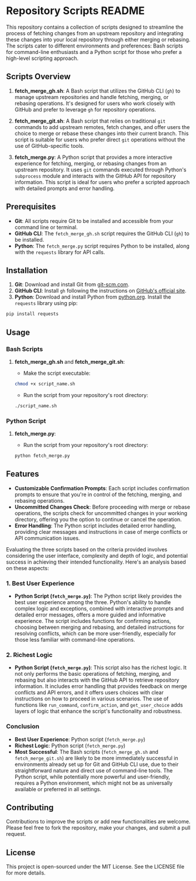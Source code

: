 

# Repository Scripts README

This repository contains a collection of scripts designed to streamline the process of fetching changes from an upstream repository and integrating these changes into your local repository through either merging or rebasing. The scripts cater to different environments and preferences: Bash scripts for command-line enthusiasts and a Python script for those who prefer a high-level scripting approach.

## Scripts Overview

1. **fetch_merge_gh.sh**: A Bash script that utilizes the GitHub CLI (`gh`) to manage upstream repositories and handle fetching, merging, or rebasing operations. It's designed for users who work closely with GitHub and prefer to leverage `gh` for repository operations.

2. **fetch_merge_git.sh**: A Bash script that relies on traditional `git` commands to add upstream remotes, fetch changes, and offer users the choice to merge or rebase these changes into their current branch. This script is suitable for users who prefer direct `git` operations without the use of GitHub-specific tools.

3. **fetch_merge.py**: A Python script that provides a more interactive experience for fetching, merging, or rebasing changes from an upstream repository. It uses `git` commands executed through Python's `subprocess` module and interacts with the GitHub API for repository information. This script is ideal for users who prefer a scripted approach with detailed prompts and error handling.

## Prerequisites

- **Git**: All scripts require Git to be installed and accessible from your command line or terminal.
- **GitHub CLI**: The `fetch_merge_gh.sh` script requires the GitHub CLI (`gh`) to be installed.
- **Python**: The `fetch_merge.py` script requires Python to be installed, along with the `requests` library for API calls.

## Installation

1. **Git**: Download and install Git from [git-scm.com](https://git-scm.com/).
2. **GitHub CLI**: Install `gh` following the instructions on [GitHub's official site](https://cli.github.com/).
3. **Python**: Download and install Python from [python.org](https://www.python.org/). Install the `requests` library using pip:

```bash
pip install requests
```

## Usage

### Bash Scripts

1. **fetch_merge_gh.sh** and **fetch_merge_git.sh**:
   - Make the script executable:

   ```bash
   chmod +x script_name.sh
   ```

   - Run the script from your repository's root directory:

   ```bash
   ./script_name.sh
   ```

### Python Script

1. **fetch_merge.py**:
   - Run the script from your repository's root directory:

   ```bash
   python fetch_merge.py
   ```

## Features

- **Customizable Confirmation Prompts**: Each script includes confirmation prompts to ensure that you're in control of the fetching, merging, and rebasing operations.
- **Uncommitted Changes Check**: Before proceeding with merge or rebase operations, the scripts check for uncommitted changes in your working directory, offering you the option to continue or cancel the operation.
- **Error Handling**: The Python script includes detailed error handling, providing clear messages and instructions in case of merge conflicts or API communication issues.

Evaluating the three scripts based on the criteria provided involves considering the user interface, complexity and depth of logic, and potential success in achieving their intended functionality. Here's an analysis based on these aspects:

### 1. Best User Experience

- **Python Script (`fetch_merge.py`)**: The Python script likely provides the best user experience among the three. Python's ability to handle complex logic and exceptions, combined with interactive prompts and detailed error messages, offers a more guided and informative experience. The script includes functions for confirming actions, choosing between merging and rebasing, and detailed instructions for resolving conflicts, which can be more user-friendly, especially for those less familiar with command-line operations.

### 2. Richest Logic

- **Python Script (`fetch_merge.py`)**: This script also has the richest logic. It not only performs the basic operations of fetching, merging, and rebasing but also interacts with the GitHub API to retrieve repository information. It includes error handling that provides feedback on merge conflicts and API errors, and it offers users choices with clear instructions on how to proceed in various scenarios. The use of functions like `run_command`, `confirm_action`, and `get_user_choice` adds layers of logic that enhance the script's functionality and robustness.


### Conclusion

- **Best User Experience**: Python script (`fetch_merge.py`)
- **Richest Logic**: Python script (`fetch_merge.py`)
- **Most Successful**: The Bash scripts (`fetch_merge_gh.sh` and `fetch_merge_git.sh`) are likely to be more immediately successful in environments already set up for Git and GitHub CLI use, due to their straightforward nature and direct use of command-line tools. The Python script, while potentially more powerful and user-friendly, requires a Python environment, which might not be as universally available or preferred in all settings.

## Contributing

Contributions to improve the scripts or add new functionalities are welcome. Please feel free to fork the repository, make your changes, and submit a pull request.

## License

This project is open-sourced under the MIT License. See the LICENSE file for more details.
